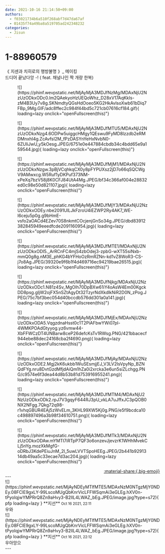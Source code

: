 ```yaml
---
date: 2021-10-16 21:14:50+09:00
authors:
  - f03021734b6a510f268abf7d47da67af
  - 01435f74a49ba8a519705ad242348232
categories:
  - Jisun
---
```


# 1-88960579

<div class="post-container" markdown="1">
<div class="content-container md-sidebar__scrollwrap" markdown="1">

《 지센과 치히로의 행방불명 》_ 메이킹<br>드디어 끝났다앙 -! ( feat. 채널나인 짝 개량 한복)
<figure markdown="1">
![](https://phinf.wevpstatic.net/MjAyMjA3MDJfNzMg/MDAxNjU2NzUzODkxODc0.lm2QAekyoHzUEQoWhz_D28xV17AqKkIs-zM4B3Uy7v8g.SKNmdtyQGsHdOoeo5KG2HkAvlsoXwb61bDiq7FBp_9Mg.GIF/adc8ffec2c984f44bd5c721cb07616cf184.gif){ loading=lazy onclick="openFullscreen(this)"}
</figure>

<figure markdown="1">
![](https://phinf.wevpstatic.net/MjAyMjA3MDJfMTU5/MDAxNjU2NzUzODkxNzg4.6ODPw5uiggcHMgy1QEswu9FyMD8lzzdb2eRMDMnxhI4g.ZcAvfsI2M_fPzDASYnYeHxNvbN0-6ZUliJwU_y5kOesg.JPEG/6751e0e447884cbdb34c4bdd65e9a159544.jpg){ loading=lazy onclick="openFullscreen(this)"}
</figure>

<figure markdown="1">
![](https://phinf.wevpstatic.net/MjAyMjA3MDJfMjM1/MDAxNjU2NzUzODkxNzgw.3pBjVCqhkqCX0y8pFYPUXsz2jD7o66qSQCWgV9AMwxcg.W5Ruf1yDKPuf373NM-xPeXq7bzV58j8K0CFJ84UtA4Mg.JPEG/bf34c366af004e28832ed0c98e50d821107.jpg){ loading=lazy onclick="openFullscreen(this)"}
</figure>

<figure markdown="1">
![](https://phinf.wevpstatic.net/MjAyMjA3MDJfMjY3/MDAxNjU2NzUzODkxODEy.nbe2091UlLJkFzroU4iEZWP2Ry4AK7_WE-l6ceju5p0g.g9bHmE-vsfo2aOACd4EZev70S8nkmtCOcjenjGnSo34g.JPEG/dbd83912382845949eeedfcde2091160954.jpg){ loading=lazy onclick="openFullscreen(this)"}
</figure>

<figure markdown="1">
![](https://phinf.wevpstatic.net/MjAyMjA3MDJfMTE1/MDAxNjU2NzUzODkxODI5._ArRCnFC4mjS4zbOdej3-zpbG-wXT55siNxb-mmQ0g8g.nM3E_phKG4bYFHoOzRmRZNn-kd1vZ8WoR3-CS-j7o8Ag.JPEG/39320e9f6b1f4d469716ec94219bae26515.jpg){ loading=lazy onclick="openFullscreen(this)"}
</figure>

<figure markdown="1">
![](https://phinf.wevpstatic.net/MjAyMjA3MDJfNjkg/MDAxNjU2NzUzODkxODc1.N81z4Sv_MgOlh70DpBXw61iY4oAsW4Em00KgckDD8psg.gIjW2ojFX5nSZtAgyDt32TzyrNdXkdlkNiR2D0N_zPog.JPEG/75c7bf3bec054d40bccdb576dd301a0a141.jpg){ loading=lazy onclick="openFullscreen(this)"}
</figure>

<figure markdown="1">
![](https://phinf.wevpstatic.net/MjAyMjA3MDJfMjEx/MDAxNjU2NzUzODkxODA5.VqgzdnaHsst0c1T2PiAFbwYWi07pl-4WMKPOAdGtyyog.yz6vmw44-XbFFWCzDT4UNBarw8ceP26defcKsTv1RWsg.PNG/421bbacecf944ebe88dec24168cba2f4690.png){ loading=lazy onclick="openFullscreen(this)"}
</figure>

<figure markdown="1">
![](https://phinf.wevpstatic.net/MjAyMjA3MDJfMjAy/MDAxNjU2NzUzODkxODE2.Mgj2kK6ukbb1WuSEsmjjEJ_V3LV2IsVpyNp_BZNQdFYg.nru8DvtGzdMfjdAiQm1hZa0i2xrcka3e6un5siZLchgg.PNG/c9574e6f3dea44d8b53b81d753916955241.png){ loading=lazy onclick="openFullscreen(this)"}
</figure>

<figure markdown="1">
![](https://phinf.wevpstatic.net/MjAyMjA3MDJfMTM4/MDAxNjU2NzUzODkxODk2.rpJ7V3gqyF644RJ3pU_vkLA7uJffxJC3pQOB0NX2NFgg.7Qkg72q98-r1vhqGBUR4EAj5zWvELm_3KHL99XW5Kj0g.PNG/e5f9bcdca10c498897496a3b98f34610751.png){ loading=lazy onclick="openFullscreen(this)"}
</figure>

<figure markdown="1">
![](https://phinf.wevpstatic.net/MjAyMjA3MDJfMTk3/MDAxNjU2NzUzODkxODAw.mYMTI7iRTpP7QF3o6onzevJjevzrK1WHhMvekCLj5nYg.mozXkMgfG-oDRbJ3KdePEiuJnM_2l_5uwLVVTSpoHEEg.JPEG/2b441b9291314db49aa5c33ecae7d3ac204.jpg){ loading=lazy onclick="openFullscreen(this)"}
</figure>


</div>
</div>

<div style="text-align: right;" markdown="1">
<a href="https://weverse.io/fromis9/fanpost/1-88960579" style="text-align: right;">:material-share:{.big-emoji}</a>
</div>
---

<div class="comments-container md-sidebar__scrollwrap" markdown="1">
<div class="comment" markdown="1">
<div class='id-container' markdown="1">
![](https://phinf.wevpstatic.net/MjAyNDEyMTlfMTE5/MDAxNzM0NTgzMjY0NDEy.08FClE9gxLY-99LscoMUgQbKnrVicLFFWSqmAi3eGLEg.hXV0n-tPyoIqjwYMPRrQ8Zn9aHvy3-B2llL4LWAZ_bEg.JPEG/image.jpg?type=s72){ pfp loading=lazy }
**<span class="artist">지선</span>** <small>Oct 16 2021, 22:11</small><br>
</div>
<div class='comment-body' markdown="1">
우와
</div>
</div>
<div class="comment" markdown="1">
<div class='id-container' markdown="1">
![](https://phinf.wevpstatic.net/MjAyNDEyMTlfMTE5/MDAxNzM0NTgzMjY0NDEy.08FClE9gxLY-99LscoMUgQbKnrVicLFFWSqmAi3eGLEg.hXV0n-tPyoIqjwYMPRrQ8Zn9aHvy3-B2llL4LWAZ_bEg.JPEG/image.jpg?type=s72){ pfp loading=lazy }
**<span class="artist">지선</span>** <small>Oct 16 2021, 22:12</small><br>
</div>
<div class='comment-body' markdown="1">
우아앙으
</div>
</div>
</div>
---
